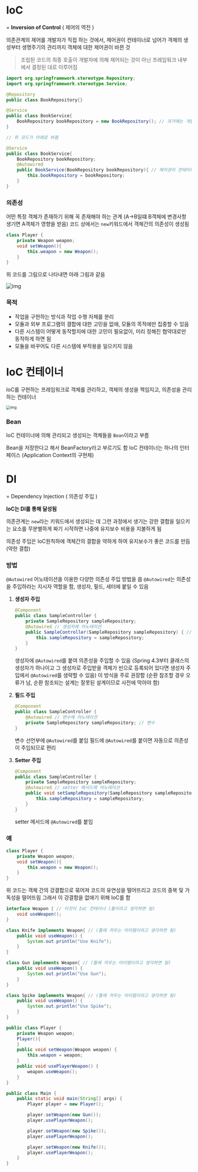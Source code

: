 # IoC

= **Inversion of Control** ( 제어의 역전 )

의존관계의  제어를 개발자가 직접 하는 것에서, 제어권이 컨테이너로 넘어가 객체의 생성부터 생명주기의 관리까지 객체에 대한 제어권이 바뀐 것

> 조립된 코드의 최종 호출이 개발자에 의해 제어되는 것이 아닌 프레임워크 내부에서 결정된 대로 이루어짐

```java
import org.springframework.stereotype.Repository;
import org.springframework.stereotype.Service;

@Repository
public class BookRepository{}

@Service
public class BookService{
    BookRepository bookRepository = new BookRepository(); // 과거에는 개발자가 직접 제어함
}

// 위 코드가 아래로 바뀜

@Service
public class BookService{
    BookRepository bookRepository;
    @Autowired
    public BookService(BookRepository bookRepository){ // 제어권이 컨테이너로 넘어감
        this.bookRepository = bookRepository;
    }
}
```

### 의존성

어떤 특정 객체가 존재하기 위해 꼭 존재해야 하는 관계 (A->B일떄 B객체에 변경사항 생기면 A객체가 영향을 받음)
코드 상에서는 `new`키워드에서 객체간의 의존성이 생성됨

```java
class Player {
    private Weapon weapon;
    void setWeapon(){
        this.weapon = new Weapon();
    }
}
```

위 코드를 그림으로 나타내면 아래 그림과 같음

![img](https://t1.daumcdn.net/cfile/tistory/99C60D445BDE4E361E)

### 목적

- 작업을 구현하는 방식과 작업 수행 자체를 분리
- 모듈과 외부 프로그램의 결합에 대한 고민을 없애, 모듈의 목적에만 집중할 수 있음
- 다른 시스템이 어떻게 동작할지에 대한 고민이 필요없이, 미리 정해진 협약대로만 동작하게 하면 됨
- 모듈을 바꾸어도 다른 시스템에 부작용을 일으키지 않음



# IoC 컨테이너

IoC를 구현하는 프레임워크로 객체를 관리하고, 객체의 생성을 책임지고, 의존성을 관리하는 컨테이너

<img src="https://mblogthumb-phinf.pstatic.net/MjAxOTEyMjFfOTIg/MDAxNTc2OTE2MjU0Mzk4.fdxTW7ONIgj_ZDkfvFD1EZehplq0LEYTqMXBdDF3yXgg.NLA38UoL-0bpjDmT2tXJfKw9Nj7zeuvg-zwrzT5Grzcg.JPEG.pjok1122/IoC%EC%BB%A8%ED%85%8C%EC%9D%B4%EB%84%881.jpg?type=w800" alt="img" style="zoom:70%;" />

### Bean

IoC 컨테이너에 의해 관리되고 생성되는 객체들을 `Bean`이라고 부름

Bean을 저장한다고 해서 BeanFactory라고 부르기도 함
IoC 컨테이너는 하나의 인터페이스 (Application Context의 구현체)



# DI

= Dependency Injection ( 의존성 주입 )

**IoC는 DI를 통해 달성됨**

의존관계는 `new`라는  키워드에서 생성되는 데 그런 과정에서 생기는 강한 결합을 일으키는 요소를 무분별하게 짜기 시작하면 나중에 유지보수 비용을 지불하게 됨

의존성 주입은 IoC원칙하에 객체간의 결합을 약하게 하여 유지보수가 좋은 코드를 만듬 (약한 결합)

### 방법

`@Autowired` 어노테이션을 이용한 다양한 의존성 주입 방법을 씀
`@Autowired`는 의존성을 주입하라는 지시자 역할을 함, 생성자, 필드, 세터에 붙일 수 있음

1. **생성자 주입**

   ```java
   @Component
   public class SampleController {
       private SampleRepository sampleRepository;
       @Autowired // 생성자에 어노테이션
       public SampleController(SampleRepository sampleRepository) { //생성자
           this.sampleRepository = sampleRepository;
       }
   }
   ```

   생성자에 `@Autowired`를 붙여 의존성을 주입할 수 있음
   (Spring 4.3부터 클래스의 생성자가 하나이고 그 생성자로 주입받을 객체가 빈으로 등록되어 있다면 생성자 주입에서 `@Autowired`를 생략할 수 있음)
   이 방식을 주로 권장함 (순환 참조할 경우 오류가 남, 순환 참조되는 설계는 잘못된 설계이므로 사전에 막아야 함)

2. **필드 주입**

   ```java
   @Component
   public class SampleController {
       @Autowired // 변수에 어노테이션
       private SampleRepository sampleRepository; // 변수
   }
   ```

   변수 선언부에 `@Autowired`를 붙임
   필드에 `@Autowired`를 붙이면 자동으로 의존성이 주입되므로 편리

3. **Setter 주입**

   ```java
   @Component
   public class SampleController {
       private SampleRepository sampleRepository;
       @Autowired // setter 메서드에 어노테이션
       public void setSampleRepository(SampleRepository sampleRepository) { // setter
           this.sampleRepository = sampleRepository;
       }
   }
   ```

   setter 메서드에 `@Autowired`를 붙임

### 예

```java
class Player {
    private Weapon weapon;
    void setWeapon(){
        this.weapon = new Weapon();
    }
}
```

위 코드는 객체 간의 강결합으로 묶어져 코드의 유연성을 떨어뜨리고 코드의 중복 및 가독성을 떨어뜨림
그래서 이 강결함을 없애기 위해 IoC를 함

```java
interface Weapon { // 이것이 IoC 컨테이너 (틀이라고 생각하면 됨)
    void useWeapon();
}

class Knife implements Weapon{ // (틀에 끼우는 아이템이라고 생각하면 됨)
    public void useWeapon() {
        System.out.println("Use Knife");
    }
}

class Gun implements Weapon{ // (틀에 끼우는 아이템이라고 생각하면 됨)
    public void useWeapon() {
        System.out.println("Use Gun");
    }
}

class Spike implements Weapon{ // (틀에 끼우는 아이템이라고 생각하면 됨)
    public void useWeapon() {
        System.out.println("Use Spike");
    }
}

public class Player {
    private Weapon weapon;
    Player(){
    }
    public void setWeapon(Weapon weapon) {
        this.weapon = weapon;
    }
    public void usePlayerWeapon() {
        weapon.useWeapon();
    }
}

public class Main {
    public static void main(String[] args) {
        Player player = new Player();

        player.setWeapon(new Gun());
        player.usePlayerWeapon();

        player.setWeapon(new Spike());
        player.usePlayerWeapon();

        player.setWeapon(new Knife());
        player.usePlayerWeapon();
    }
}
```